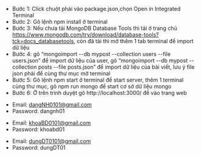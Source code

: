 -	Bước 1: Click chuột phải vào package.json,chọn Open in Integrated Terminal
-   Bước 2: Gõ lệnh npm install ở terminal
-	Bước 3: Nếu chưa tải MongoDB Database Tools thì tải ở trang chủ https://www.mongodb.com/try/download/database-tools?tck=docs_databasetools, còn đã tải thì mở thêm 1 tab terminal để import dữ liệu
-	Bước 4: gõ “mongoimport --db mypost --collection users --file users.json” để import dữ liệu của user, gõ “mongoimport --db mypost --collection posts --file posts.json” để import dữ liệu của bài viết, lưu ý file json phải để cùng thư mục mở terminal
-	Bước 5: Gõ lệnh npm start ở terminal để start server, thêm 1 terminal cùng thư mục, gõ npm run mongo để start cơ sở dữ liệu mongo
-	Bước 6: Ở trên trình duyệt gõ http://localhost:3000/ để vào trang web
<!-----------------------Tài khoản------------------------>
<!-- tài khoản tác giả 1 -->
-   Email: dangNH0101@gmail.com
-   Password: dangnh01
<!-- tài khoản tác giả 2 -->
-   Email: khoaBD0101@gmail.com
-   Password: khoabd01
<!-- tài khoản tác giả 3 -->
-   Email: dungDT0101@gmail.com
-   Password: dungDT01
